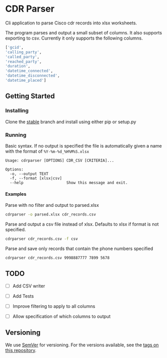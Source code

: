 # CDR Parser

Cli application to parse Cisco cdr records into xlsx worksheets.


The program parses and output a small subset of columns. It also supports exporting to csv. Currently it only supports the following columns.

```python
['gcid',
'calling_party',
'called_party',
'reached_party',
'duration',
'datetime_connected',
'datetime_disconnected',
'datetime_placed']
```

## Getting Started

### Installing

Clone the [stable](https://github.com/krasnyineko/CDR-Parser/tree/stable) branch and install using either pip or setup.py

### Running

Basic syntax. If no output is specified the file is automatically given a name with the format of `%Y-%m-%d_%H%M%S.xlsx`

```
Usage: cdrparser [OPTIONS] CDR_CSV [CRITERIA]...

Options:
  -o, --output TEXT
  -f, --format [xlsx|csv]
  --help                   Show this message and exit.
```

#### Examples

Parse with no filter and output to parsed.xlsx

```bash
cdrparser -o parsed.xlsx cdr_records.csv
```

Parse and output a csv file instead of xlsx. Defaults to xlsx if format is not specified.

```bash
cdrparser cdr_records.csv -f csv
```

Parse and save only records that contain the phone numbers specified

```bash
cdrparser cdr_records.csv 9998887777 7899 5678

```

## TODO

* [ ] Add CSV writer
* [ ] Add Tests
* [ ] Improve filtering to apply to all columns
* [ ] Allow specification of which columns to output


## Versioning

We use [SemVer](http://semver.org/) for versioning. For the versions available, see the [tags on this repository](https://github.com/krasnyineko/CDR-Parser/tags).
